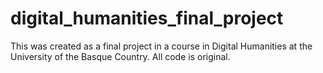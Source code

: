 # digital_humanities_final_project
This was created as a final project in a course in Digital Humanities at the University of the Basque Country. All code is original.
